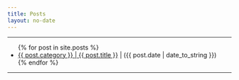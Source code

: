 ```yaml
---
title: Posts
layout: no-date
---
```


-----

<ul class="posts">
{% for post in site.posts %}
  <li><a href="{{ post.url }}">{{ post.category }} | {{ post.title }}</a> | <span>({{ post.date | date_to_string }})</span></li>
{% endfor %}
</ul>

-----